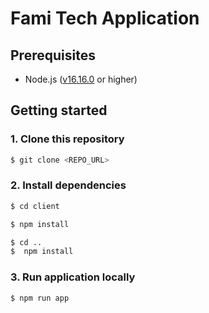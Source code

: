 # Fami Tech Application

## Prerequisites

- Node.js ([v16.16.0](https://nodejs.org/ja/blog/release/v16.16.0) or higher)

## Getting started

### 1. Clone this repository

```bash
$ git clone <REPO_URL>
```

### 2. Install dependencies

```bash
$ cd client

$ npm install

$ cd ..
$  npm install
```

### 3. Run application locally

```bash
$ npm run app
```
